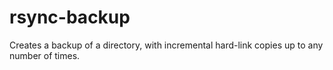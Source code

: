# rsync-backup
Creates a backup of a directory, with incremental hard-link copies up to any number of times.

